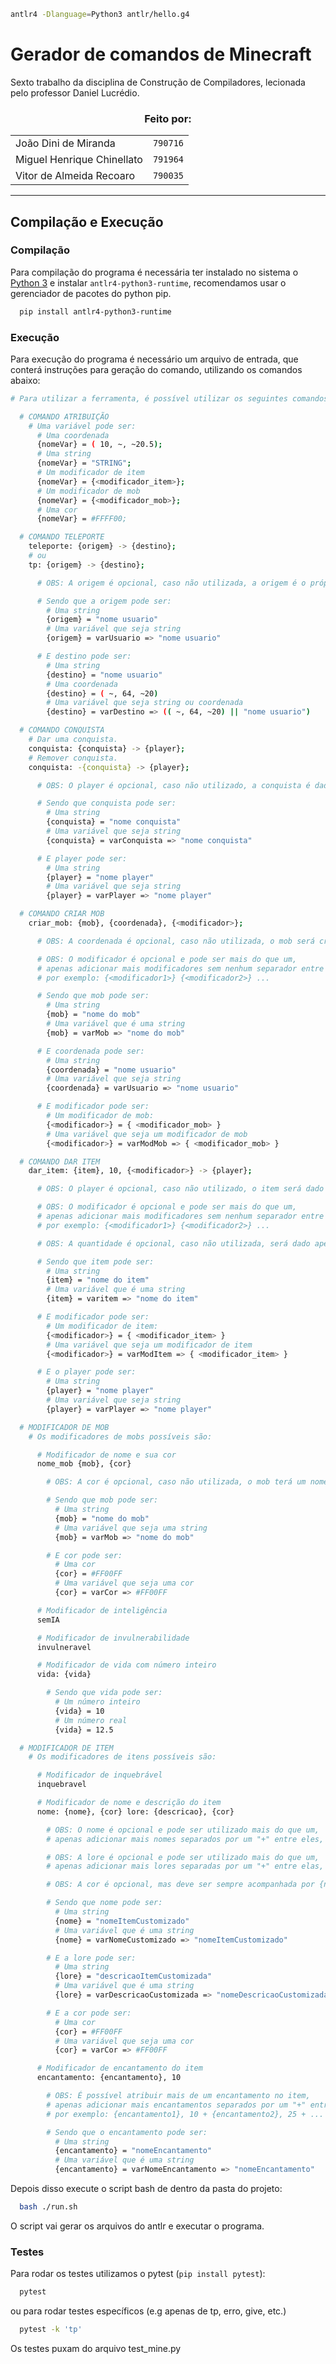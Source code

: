 ```bash
antlr4 -Dlanguage=Python3 antlr/hello.g4
```

# Gerador de comandos de Minecraft

Sexto trabalho da disciplina de Construção de Compiladores, lecionada pelo professor Daniel Lucrédio.

<h3 align="center">
  Feito por:
</h3>

<div align="center">
  <table>
    <tr>
      <td>João Dini de Miranda</td>
      <td><code>790716</code></td>
    </tr>
    <tr>
      <td>Miguel Henrique Chinellato</td>
      <td><code>791964</code></td>
    </tr>
    <tr>
      <td>Vitor de Almeida Recoaro</td>
      <td><code>790035</code></td>
    </tr>
  </table>
</div>

---

## Compilação e Execução

### Compilação

Para compilação do programa é necessária ter instalado no sistema o [Python 3](https://www.python.org/) e instalar `antlr4-python3-runtime`, recomendamos usar o gerenciador de pacotes do python pip.

```bash
  pip install antlr4-python3-runtime
```

### Execução

Para execução do programa é necessário um arquivo de entrada, que conterá instruções para geração do comando, utilizando os comandos abaixo:

```Bash
# Para utilizar a ferramenta, é possível utilizar os seguintes comandos:

  # COMANDO ATRIBUIÇÃO
    # Uma variável pode ser:
      # Uma coordenada
      {nomeVar} = ( 10, ~, ~20.5);
      # Uma string
      {nomeVar} = "STRING";
      # Um modificador de item
      {nomeVar} = {<modificador_item>};
      # Um modificador de mob
      {nomeVar} = {<modificador_mob>};
      # Uma cor
      {nomeVar} = #FFFF00;

  # COMANDO TELEPORTE
    teleporte: {origem} -> {destino};
    # ou
    tp: {origem} -> {destino};

      # OBS: A origem é opcional, caso não utilizada, a origem é o próprio player.

      # Sendo que a origem pode ser:
        # Uma string
        {origem} = "nome usuario"
        # Uma variável que seja string
        {origem} = varUsuario => "nome usuario"

      # E destino pode ser:
        # Uma string
        {destino} = "nome usuario"
        # Uma coordenada
        {destino} = ( ~, 64, ~20)
        # Uma variável que seja string ou coordenada
        {destino} = varDestino => (( ~, 64, ~20) || "nome usuario")

  # COMANDO CONQUISTA
    # Dar uma conquista.
    conquista: {conquista} -> {player};
    # Remover conquista.
    conquista: -{conquista} -> {player};

      # OBS: O player é opcional, caso não utilizado, a conquista é dada ou removida do próprio player.

      # Sendo que conquista pode ser:
        # Uma string
        {conquista} = "nome conquista"
        # Uma variável que seja string
        {conquista} = varConquista => "nome conquista"

      # E player pode ser:
        # Uma string
        {player} = "nome player"
        # Uma variável que seja string
        {player} = varPlayer => "nome player"

  # COMANDO CRIAR MOB
    criar_mob: {mob}, {coordenada}, {<modificador>};

      # OBS: A coordenada é opcional, caso não utilizada, o mob será criado na localização atual do player.

      # OBS: O modificador é opcional e pode ser mais do que um,
      # apenas adicionar mais modificadores sem nenhum separador entre eles,
      # por exemplo: {<modificador1>} {<modificador2>} ...

      # Sendo que mob pode ser:
        # Uma string
        {mob} = "nome do mob"
        # Uma variável que é uma string
        {mob} = varMob => "nome do mob"

      # E coordenada pode ser:
        # Uma string
        {coordenada} = "nome usuario"
        # Uma variável que seja string
        {coordenada} = varUsuario => "nome usuario"

      # E modificador pode ser:
        # Um modificador de mob:
        {<modificador>} = { <modificador_mob> }
        # Uma variável que seja um modificador de mob
        {<modificador>} = varModMob => { <modificador_mob> }

  # COMANDO DAR ITEM
    dar_item: {item}, 10, {<modificador>} -> {player};

      # OBS: O player é opcional, caso não utilizado, o item será dado ao próprio player.

      # OBS: O modificador é opcional e pode ser mais do que um,
      # apenas adicionar mais modificadores sem nenhum separador entre eles,
      # por exemplo: {<modificador1>} {<modificador2>} ...

      # OBS: A quantidade é opcional, caso não utilizada, será dado apenas uma unidade do item.

      # Sendo que item pode ser:
        # Uma string
        {item} = "nome do item"
        # Uma variável que é uma string
        {item} = varitem => "nome do item"

      # E modificador pode ser:
        # Um modificador de item:
        {<modificador>} = { <modificador_item> }
        # Uma variável que seja um modificador de item
        {<modificador>} = varModItem => { <modificador_item> }

      # E o player pode ser:
        # Uma string
        {player} = "nome player"
        # Uma variável que seja string
        {player} = varPlayer => "nome player"

  # MODIFICADOR DE MOB
    # Os modificadores de mobs possíveis são:

      # Modificador de nome e sua cor
      nome_mob {mob}, {cor}

        # OBS: A cor é opcional, caso não utilizada, o mob terá um nome com a cor padrão do Minecraft.

        # Sendo que mob pode ser:
          # Uma string
          {mob} = "nome do mob"
          # Uma variável que seja uma string
          {mob} = varMob => "nome do mob"

        # E cor pode ser:
          # Uma cor
          {cor} = #FF00FF
          # Uma variável que seja uma cor
          {cor} = varCor => #FF00FF

      # Modificador de inteligência
      semIA

      # Modificador de invulnerabilidade
      invulneravel

      # Modificador de vida com número inteiro
      vida: {vida}

        # Sendo que vida pode ser:
          # Um número inteiro
          {vida} = 10
          # Um número real
          {vida} = 12.5

  # MODIFICADOR DE ITEM
    # Os modificadores de itens possíveis são:

      # Modificador de inquebrável
      inquebravel

      # Modificador de nome e descrição do item
      nome: {nome}, {cor} lore: {descricao}, {cor}

        # OBS: O nome é opcional e pode ser utilizado mais do que um,
        # apenas adicionar mais nomes separados por um "+" entre eles, por exemplo: {nome1}, {cor1} + {nome2} + ...

        # OBS: A lore é opcional e pode ser utilizado mais do que um,
        # apenas adicionar mais lores separadas por um "+" entre elas, por exemplo: {lore1}, {cor1} + {lore2} + ...

        # OBS: A cor é opcional, mas deve ser sempre acompanhada por {nome} ou {lore}.

        # Sendo que nome pode ser:
          # Uma string
          {nome} = "nomeItemCustomizado"
          # Uma variável que é uma string
          {nome} = varNomeCustomizado => "nomeItemCustomizado"

        # E a lore pode ser:
          # Uma string
          {lore} = "descricaoItemCustomizada"
          # Uma variável que é uma string
          {lore} = varDescricaoCustomizada => "nomeDescricaoCustomizada"

        # E a cor pode ser:
          # Uma cor
          {cor} = #FF00FF
          # Uma variável que seja uma cor
          {cor} = varCor => #FF00FF

      # Modificador de encantamento do item
      encantamento: {encantamento}, 10

        # OBS: É possível atribuir mais de um encantamento no item,
        # apenas adicionar mais encantamentos separados por um "+" entre eles,
        # por exemplo: {encantamento1}, 10 + {encantamento2}, 25 + ...

        # Sendo que o encantamento pode ser:
          # Uma string
          {encantamento} = "nomeEncantamento"
          # Uma variável que é uma string
          {encantamento} = varNomeEncantamento => "nomeEncantamento"

```

Depois disso execute o script bash de dentro da pasta do projeto:

```bash
  bash ./run.sh
```

O script vai gerar os arquivos do antlr e executar o programa.

### Testes

Para rodar os testes utilizamos o pytest (`pip install pytest`):

```bash
  pytest
```

ou para rodar testes específicos (e.g apenas de tp, erro, give, etc.)

```bash
  pytest -k 'tp'
```

Os testes puxam do arquivo test_mine.py
